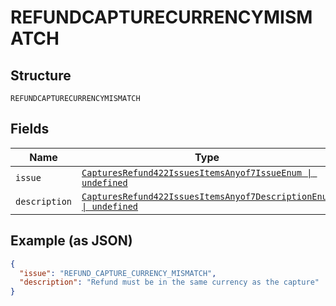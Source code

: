 
# REFUNDCAPTURECURRENCYMISMATCH

## Structure

`REFUNDCAPTURECURRENCYMISMATCH`

## Fields

| Name | Type | Tags | Description |
|  --- | --- | --- | --- |
| `issue` | [`CapturesRefund422IssuesItemsAnyof7IssueEnum \| undefined`](../../doc/models/captures-refund-422-issues-items-anyof-7-issue-enum.md) | Optional | - |
| `description` | [`CapturesRefund422IssuesItemsAnyof7DescriptionEnum \| undefined`](../../doc/models/captures-refund-422-issues-items-anyof-7-description-enum.md) | Optional | - |

## Example (as JSON)

```json
{
  "issue": "REFUND_CAPTURE_CURRENCY_MISMATCH",
  "description": "Refund must be in the same currency as the capture"
}
```

